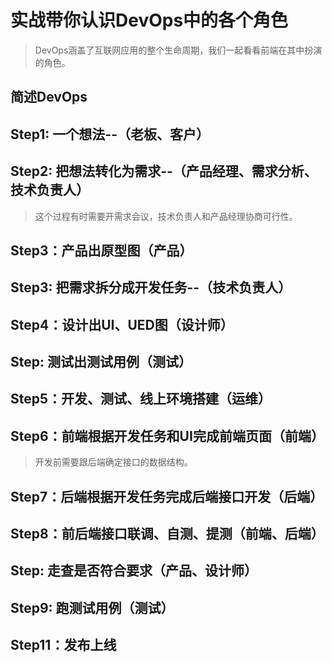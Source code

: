 # 实战带你认识DevOps中的各个角色

> DevOps涵盖了互联网应用的整个生命周期，我们一起看看前端在其中扮演的角色。

## 简述DevOps



## Step1: 一个想法--（老板、客户）



## Step2: 把想法转化为需求--（产品经理、需求分析、技术负责人）

> 这个过程有时需要开需求会议，技术负责人和产品经理协商可行性。

## Step3：产品出原型图（产品）



## Step3: 把需求拆分成开发任务--（技术负责人）



## Step4：设计出UI、UED图（设计师）



## Step: 测试出测试用例（测试）



## Step5：开发、测试、线上环境搭建（运维）



## Step6：前端根据开发任务和UI完成前端页面（前端）

> 开发前需要跟后端确定接口的数据结构。



## Step7：后端根据开发任务完成后端接口开发（后端）



## Step8：前后端接口联调、自测、提测（前端、后端）



## Step: 走查是否符合要求（产品、设计师）



## Step9: 跑测试用例（测试）



## Step11：发布上线